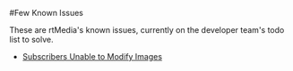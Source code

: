 #Few Known Issues

These are rtMedia's known issues, currently on the developer team's todo list to solve.

* [Subscribers Unable to Modify Images](subscribers-unable-modify-images.md)

